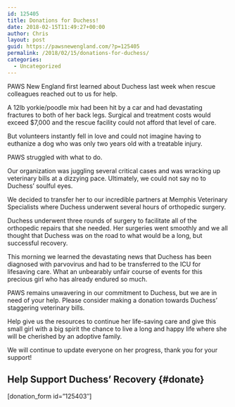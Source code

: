 ```yaml
---
id: 125405
title: Donations for Duchess!
date: 2018-02-15T11:49:27+00:00
author: Chris
layout: post
guid: https://pawsnewengland.com/?p=125405
permalink: /2018/02/15/donations-for-duchess/
categories:
  - Uncategorized
---
```

PAWS New England first learned about Duchess last week when rescue colleagues reached out to us for help.

A 12lb yorkie/poodle mix had been hit by a car and had devastating fractures to both of her back legs. Surgical and treatment costs would exceed $7,000 and the rescue facility could not afford that level of care.

But volunteers instantly fell in love and could not imagine having to euthanize a dog who was only two years old with a treatable injury.

PAWS struggled with what to do.

Our organization was juggling several critical cases and was wracking up veterinary bills at a dizzying pace. Ultimately, we could not say no to Duchess&#8217; soulful eyes.

We decided to transfer her to our incredible partners at Memphis Veterinary Specialists where Duchess underwent several hours of orthopedic surgery.

Duchess underwent three rounds of surgery to facilitate all of the orthopedic repairs that she needed. Her surgeries went smoothly and we all thought that Duchess was on the road to what would be a long, but successful recovery.

This morning we learned the devastating news that Duchess has been diagnosed with parvovirus and had to be transferred to the ICU for lifesaving care. What an unbearably unfair course of events for this precious girl who has already endured so much.

PAWS remains unwavering in our commitment to Duchess, but we are in need of your help. Please consider making a donation towards Duchess&#8217; staggering veterinary bills.

Help give us the resources to continue her life-saving care and give this small girl with a big spirit the chance to live a long and happy life where she will be cherished by an adoptive family.

We will continue to update everyone on her progress, thank you for your support!

## Help Support Duchess&#8217; Recovery {#donate}

[donation_form id=&#8221;125403&#8243;]